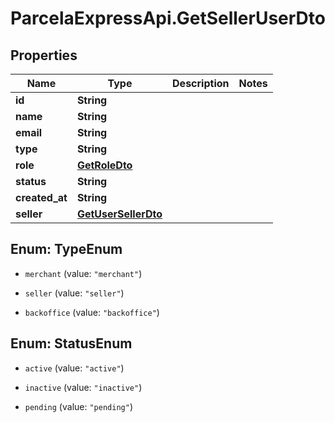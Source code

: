 # ParcelaExpressApi.GetSellerUserDto

## Properties

Name | Type | Description | Notes
------------ | ------------- | ------------- | -------------
**id** | **String** |  | 
**name** | **String** |  | 
**email** | **String** |  | 
**type** | **String** |  | 
**role** | [**GetRoleDto**](GetRoleDto.md) |  | 
**status** | **String** |  | 
**created_at** | **String** |  | 
**seller** | [**GetUserSellerDto**](GetUserSellerDto.md) |  | 



## Enum: TypeEnum


* `merchant` (value: `"merchant"`)

* `seller` (value: `"seller"`)

* `backoffice` (value: `"backoffice"`)





## Enum: StatusEnum


* `active` (value: `"active"`)

* `inactive` (value: `"inactive"`)

* `pending` (value: `"pending"`)




